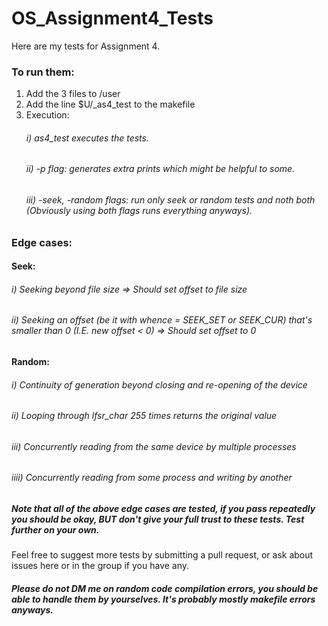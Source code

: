 # OS_Assignment4_Tests

Here are my tests for Assignment 4.
### To run them: 
1) Add the 3 files to /user
2) Add the line $U/_as4_test to the makefile
3) Execution:
    ###### i) as4_test executes the tests.
    ###### ii) -p flag: generates extra prints which might be helpful to some.
    ###### iii) -seek, -random flags: run only seek or random tests and noth both (Obviously using both flags runs everything anyways).
    
### Edge cases:
#### Seek:
###### i) Seeking beyond file size => Should set offset to file size
###### ii) Seeking an offset (be it with whence = SEEK_SET or SEEK_CUR) that's smaller than 0 (I.E. new offset < 0) => Should set offset to 0

#### Random:
###### i) Continuity of generation beyond closing and re-opening of the device
###### ii) Looping through lfsr_char 255 times returns the original value
###### iii) Concurrently reading from the same device by multiple processes
###### iiii) Concurrently reading from some process and writing by another

##### Note that all of the above edge cases are tested, if you pass repeatedly you *should* be okay, *BUT* don't give your full trust to these tests. Test further on your own.

Feel free to suggest more tests by submitting a pull request, or ask about issues here or in the group if you have any.
##### Please do not DM me on random code compilation errors, you should be able to handle them by yourselves. It's probably mostly makefile errors anyways.
